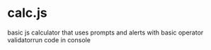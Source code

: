 # calc.js
basic js calculator that uses prompts and alerts with basic operator validatorrun code in console 

